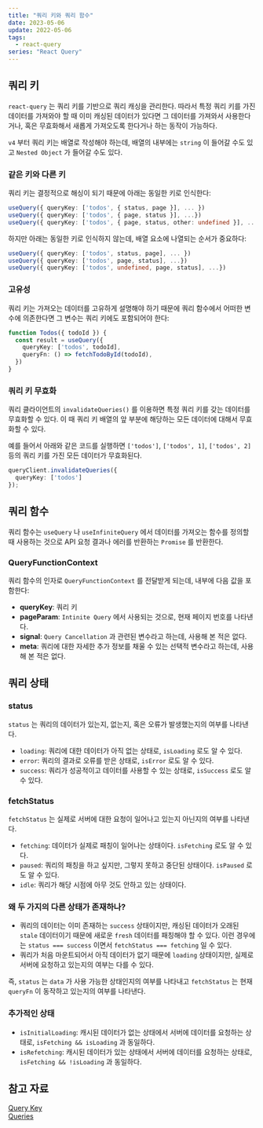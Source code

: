```yaml
---
title: "쿼리 키와 쿼리 함수"
date: 2023-05-06
update: 2022-05-06
tags:
  - react-query
series: "React Query"
---
```


## 쿼리 키
`react-query` 는 쿼리 키를 기반으로 쿼리 캐싱을 관리한다. 따라서 특정 쿼리 키를 가진 데이터를 가져와야 할 때 이미 캐싱된 데이터가 있다면 그 데이터를 가져와서 사용한다거나, 혹은 무효화해서 새롭게 가져오도록 한다거나 하는 동작이 가능하다.

`v4` 부터 쿼리 키는 배열로 작성해야 하는데, 배열의 내부에는 `string` 이 들어갈 수도 있고 `Nested Object` 가 들어갈 수도 있다.

### 같은 키와 다른 키
쿼리 키는 결정적으로 해싱이 되기 때문에 아래는 동일한 키로 인식한다:
```ts
useQuery({ queryKey: ['todos', { status, page }], ... })
useQuery({ queryKey: ['todos', { page, status }], ...})
useQuery({ queryKey: ['todos', { page, status, other: undefined }], ... })
```

하지만 아래는 동일한 키로 인식하지 않는데, 배열 요소에 나열되는 순서가 중요하다:
```ts
useQuery({ queryKey: ['todos', status, page], ... })
useQuery({ queryKey: ['todos', page, status], ...})
useQuery({ queryKey: ['todos', undefined, page, status], ...})
```

### 고유성
쿼리 키는 가져오는 데이터를 고유하게 설명해야 하기 때문에 쿼리 함수에서 어떠한 변수에 의존한다면 그 변수는 쿼리 키에도 포함되어야 한다:
```ts
function Todos({ todoId }) {
  const result = useQuery({
    queryKey: ['todos', todoId],
    queryFn: () => fetchTodoById(todoId),
  })
}
```

### 쿼리 키 무효화
쿼리 클라이언트의 `invalidateQueries()` 를 이용하면 특정 쿼리 키를 갖는 데이터를 무효화할 수 있다. 이 때 쿼리 키 배열의 앞 부분에 해당하는 모든 데이터에 대해서 무효화할 수 있다.

예를 들어서 아래와 같은 코드를 실행하면 `['todos']`, `['todos', 1]`, `['todos', 2]` 등의 쿼리 키를 가진 모든 데이터가 무효화된다.

```ts
queryClient.invalidateQueries({
  queryKey: ['todos']
});
```

## 쿼리 함수
쿼리 함수는 `useQuery` 나 `useInfiniteQuery` 에서 데이터를 가져오는 함수를 정의할 때 사용하는 것으로 API 요청 결과나 에러를 반환하는 `Promise` 를 반환한다.

### QueryFunctionContext
쿼리 함수의 인자로 `QueryFunctionContext` 를 전달받게 되는데, 내부에 다음 값을 포함한다:
- **queryKey**: 쿼리 키
- **pageParam**: `Intinite Query` 에서 사용되는 것으로, 현재 페이지 번호를 나타낸다.
- **signal**: `Query Cancellation` 과 관련된 변수라고 하는데, 사용해 본 적은 없다.
- **meta**: 쿼리에 대한 자세한 추가 정보를 채울 수 있는 선택적 변수라고 하는데, 사용해 본 적은 없다.

## 쿼리 상태
### status
`status` 는 쿼리의 데이터가 있는지, 없는지, 혹은 오류가 발생했는지의 여부를 나타낸다.

- `loading`: 쿼리에 대한 데이터가 아직 없는 상태로, `isLoading` 로도 알 수 있다.
- `error`: 쿼리의 결과로 오류를 받은 상태로, `isError` 로도 알 수 있다.
- `success`: 쿼리가 성공적이고 데이터를 사용할 수 있는 상태로, `isSuccess` 로도 알 수 있다.

### fetchStatus
`fetchStatus` 는 실제로 서버에 대한 요청이 일어나고 있는지 아닌지의 여부를 나타낸다.

- `fetching`: 데이터가 실제로 패칭이 일어나는 상태이다. `isFetching` 로도 알 수 있다.
- `paused`: 쿼리의 패칭을 하고 싶지만, 그렇지 못하고 중단된 상태이다. `isPaused` 로도 알 수 있다.
- `idle`: 쿼리가 해당 시점에 아무 것도 안하고 있는 상태이다. 

### 왜 두 가지의 다른 상태가 존재하나?
- 쿼리의 데이터는 이미 존재하는 `success` 상태이지만, 캐싱된 데이터가 오래된 `stale` 데이터이기 때문에 새로운 `fresh` 데이터를 패칭해야 할 수 있다. 이런 경우에는 `status === success` 이면서 `fetchStatus === fetching` 일 수 있다.
- 쿼리가 처음 마운트되어서 아직 데이터가 없기 때문에 `loading` 상태이지만, 실제로 서버에 요청하고 있는지의 여부는 다를 수 있다.

즉, `status` 는 `data` 가 사용 가능한 상태인지의 여부를 나타내고 `fetchStatus` 는 현재 `queryFn` 이 동작하고 있는지의 여부를 나타낸다.

### 추가적인 상태
- `isInitialLoading`: 캐시된 데이터가 없는 상태에서 서버에 데이터를 요청하는 상태로, `isFetching && isLoading` 과 동일하다.
- `isRefetching`: 캐시된 데이터가 있는 상태에서 서버에 데이터를 요청하는 상태로, `isFetching && !isLoading` 과 동일하다.

## 참고 자료
[Query Key](https://tanstack.com/query/latest/docs/react/guides/query-keys)  
[Queries](https://tanstack.com/query/latest/docs/react/guides/queries#why-two-different-states)  